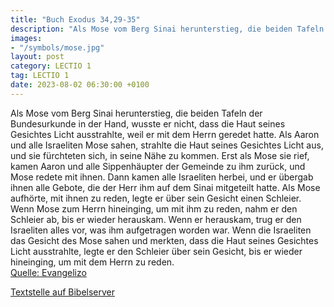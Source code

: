 ```yaml
---
title: "Buch Exodus 34,29-35"
description: "Als Mose vom Berg Sinai herunterstieg, die beiden Tafeln der Bundesurkunde in der Hand, wusste er nicht, dass die Haut seines Gesichtes Licht ausstrahlte, weil er mit dem Herrn geredet hatte. Als Aaron und alle Israeliten Mose sahen, strahlte die Haut seines Gesichtes Licht aus, ...."
images:
- "/symbols/mose.jpg"
layout: post
category: LECTIO 1
tag: LECTIO 1
date: 2023-08-02 06:30:00 +0100
---
```

Als Mose vom Berg Sinai herunterstieg, die beiden Tafeln der Bundesurkunde in der Hand, wusste er nicht, dass die Haut seines Gesichtes Licht ausstrahlte, weil er mit dem Herrn geredet hatte.
Als Aaron und alle Israeliten Mose sahen, strahlte die Haut seines Gesichtes Licht aus, und sie fürchteten sich, in seine Nähe zu kommen.<!--more-->
Erst als Mose sie rief, kamen Aaron und alle Sippenhäupter der Gemeinde zu ihm zurück, und Mose redete mit ihnen.
Dann kamen alle Israeliten herbei, und er übergab ihnen alle Gebote, die der Herr ihm auf dem Sinai mitgeteilt hatte.
Als Mose aufhörte, mit ihnen zu reden, legte er über sein Gesicht einen Schleier.
Wenn Mose zum Herrn hineinging, um mit ihm zu reden, nahm er den Schleier ab, bis er wieder herauskam. Wenn er herauskam, trug er den Israeliten alles vor, was ihm aufgetragen worden war.
Wenn die Israeliten das Gesicht des Mose sahen und merkten, dass die Haut seines Gesichtes Licht ausstrahlte, legte er den Schleier über sein Gesicht, bis er wieder hineinging, um mit dem Herrn zu reden.<br>
[Quelle: Evangelizo](https://evangeliumtagfuertag.org/DE/gospel)

[Textstelle auf Bibelserver](https://www.bibleserver.com/EU/2.Mose34,29-35)
